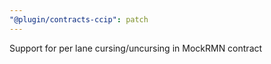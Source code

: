 ```yaml
---
"@plugin/contracts-ccip": patch
---
```


Support for per lane cursing/uncursing in MockRMN contract
